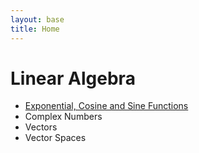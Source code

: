 ```yaml
---
layout: base
title: Home
---
```


# Linear Algebra

* [Exponential, Cosine and Sine Functions](linear-algebra/exponential-cosine-sine-functions.md)
* Complex Numbers
* Vectors
* Vector Spaces
